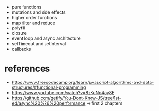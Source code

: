 
* pure functions
* mutations and side effects
* higher order functions 
* map filter and reduce
* polyfill
* closure
* event loop and async architecture
* setTimeout and setInterval
* callbacks

#  references
* https://www.freecodecamp.org/learn/javascript-algorithms-and-data-structures/#functional-programming
* https://www.youtube.com/watch?v=8zKuNo4ay8E
* https://github.com/getify/You-Dont-Know-JS/tree/1st-ed/async%20%26%20performance -> first 2 chapters